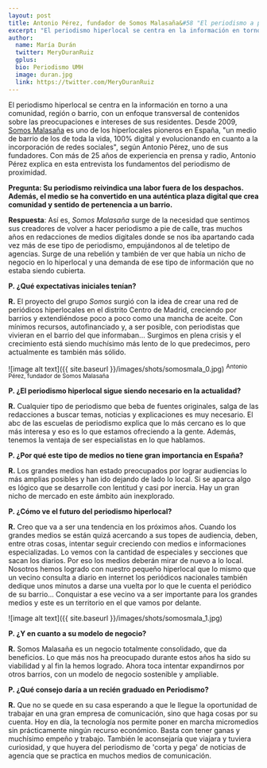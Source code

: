 ```yaml
---
layout: post
title: Antonio Pérez, fundador de Somos Malasaña&#58 "El periodismo a pie de calle y la información cercana le  interesan a la gente"
excerpt: "El periodismo hiperlocal se centra en la información en torno a una comunidad, región o barrio, con un enfoque transversal de contenidos sobre las preocupaciones e intereses de sus residentes. Desde 2009, Somos Malasaña es uno de los hiperlocales pioneros en España, 'un medio de barrio de los de toda la vida, 100% digital y evolucionando en cuanto a la incorporación de redes sociales', según Antonio Pérez, uno de sus fundadores. Con más de 25 años de experiencia en prensa y radio, Antonio Pérez explica en esta entrevista los fundamentos del periodismo de proximidad."
author:
  name: María Durán
  twitter: MeryDuranRuiz
  gplus:  
  bio: Periodismo UMH
  image: duran.jpg
  link: https://twitter.com/MeryDuranRuiz
---
```

El periodismo hiperlocal se centra en la información en torno a una comunidad, región o barrio, con un enfoque transversal de contenidos sobre las preocupaciones e intereses de sus residentes. Desde 2009, [Somos Malasaña](http://www.somosmalasana.com/) es uno de los hiperlocales pioneros en España, "un medio de barrio de los de toda la vida, 100% digital y evolucionando en cuanto a la incorporación de redes sociales", según Antonio Pérez, uno de sus fundadores. Con más de 25 años de experiencia en prensa y radio, Antonio Pérez explica en esta entrevista los fundamentos del periodismo de proximidad. 

**Pregunta: Su periodismo reivindica una labor fuera de los despachos. Además, el medio se ha convertido en una auténtica plaza digital que crea comunidad y sentido de pertenencia a un barrio.**

**Respuesta**: Así es, *Somos Malasaña* surge de la necesidad que sentimos sus creadores de volver a hacer periodismo a pie de calle, tras muchos años en redacciones de medios digitales donde se nos iba apartando cada vez más de ese tipo de periodismo, empujándonos al de teletipo de agencias. Surge de una rebelión y también de ver que había un nicho de negocio en lo hiperlocal y una demanda de ese tipo de información que no estaba siendo cubierta. 

**P. ¿Qué expectativas iniciales tenían?**

**R.** El proyecto del grupo *Somos* surgió con la idea de crear una red de periódicos hiperlocales en el distrito Centro de Madrid, creciendo por barrios y extendiéndose poco a poco como una mancha de aceite. Con mínimos recursos, autofinanciado y, a ser posible, con periodistas que vivieran en el barrio del que informaban... Surgimos en plena crisis y el crecimiento está siendo muchísimo más lento de lo que predecimos, pero actualmente es también más sólido. 

![image alt text]({{ site.baseurl }}/images/shots/somosmala_0.jpg)
<sup>Antonio Pérez, fundador de Somos Malasaña

**P. ¿El periodismo hiperlocal sigue siendo necesario en la actualidad?**

**R.** Cualquier tipo de periodismo que beba de fuentes originales, salga de las redacciones a buscar temas, noticias y explicaciones es muy necesario. El abc de las escuelas de periodismo explica que lo más cercano es lo que más interesa y eso es lo que estamos ofreciendo a la gente. Además, tenemos la ventaja de ser especialistas en lo que hablamos. 

**P. ¿Por qué este tipo de medios no tiene gran importancia en España?**

**R.** Los grandes medios han estado preocupados por lograr audiencias lo más amplias posibles y han ido dejando de lado lo local. Si se aparca algo es lógico que se desarrolle con lentitud y casi por inercia. Hay un gran nicho de mercado en este ámbito aún inexplorado. 

**P. ¿Cómo ve el futuro del periodismo hiperlocal?**

**R.** Creo que va a ser una tendencia en los próximos años. Cuando los grandes medios se están quizá acercando a sus topes de audiencia, deben, entre otras cosas, intentar seguir creciendo con medios e informaciones especializadas. Lo vemos con la cantidad de especiales y secciones que sacan los diarios. Por eso los medios deberán mirar de nuevo a lo local. Nosotros hemos logrado con nuestro pequeño hiperlocal que lo mismo que un vecino consulta a diario en internet los periódicos nacionales también dedique unos minutos a darse una vuelta por lo que le cuenta el periódico de su barrio... Conquistar a ese vecino va a ser importante para los grandes medios y este es un territorio en el que vamos por delante.

![image alt text]({{ site.baseurl }}/images/shots/somosmala_1.jpg)

**P. ¿Y en cuanto a su modelo de negocio?**

**R.** Somos Malasaña es un negocio totalmente consolidado, que da beneficios. Lo que más nos ha preocupado durante estos años ha sido su viabilidad y al fin la hemos logrado. Ahora toca intentar expandirnos por otros barrios, con un modelo de negocio sostenible y ampliable.

**P. ¿Qué consejo daría a un recién graduado en Periodismo?**

**R.** Que no se quede en su casa esperando a que le llegue la oportunidad de trabajar en una gran empresa de comunicación, sino que haga cosas por su cuenta. Hoy en día, la tecnología nos permite poner en marcha micromedios sin prácticamente ningún recurso económico. Basta con tener ganas y muchísimo empeño y trabajo. También le aconsejaría que viajara y tuviera curiosidad, y que huyera del periodismo de 'corta y pega' de noticias de agencia que se practica en muchos medios de comunicación.
